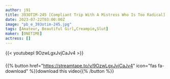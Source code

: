```yaml
---
author: j91
title: 393OTIM-245 [Compliant Trip With A Mistress Who Is Too Radical] A Convenient Iionna Who Can Be Called Right Away
date: 2023-07-22T03:00:00Z
image: "pb_e_393otim-245.jpg"
tags: [Amateur, Beautiful Girl,Creampie,Slut]
maker: [ONETIME]
actress: []
---
```



{{< youtubepl 9OzwLgxJvjCaJv4 >}}
###

{{% button href="https://streamtape.to/v/9OzwLgxJvjCaJv4" icon="fas fa-download" %}}download this video{{% /button %}}

